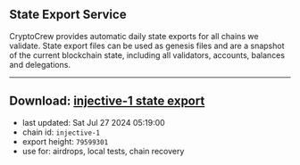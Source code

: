 ## State Export Service
CryptoCrew provides automatic daily state exports for all chains we validate. State export files can be used as genesis files and are a snapshot of the current blockchain state, including all validators, accounts, balances and delegations.

---
**Download: [injective-1 state export](https://dl-eu2.ccvalidators.com/SERVICE/injective/injective-1_export_79599301.json)**
---

- last updated: Sat Jul 27 2024 05:19:00
- chain id: `injective-1`
- export height: `79599301`
- use for: airdrops, local tests, chain recovery
